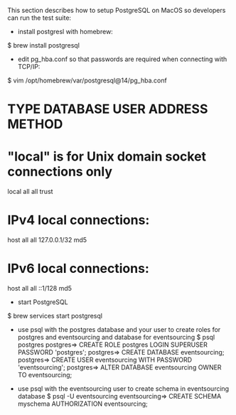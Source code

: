 This section describes how to setup PostgreSQL on MacOS so developers can run the test suite:

- install postgresl with homebrew:

$ brew install postgresql

- edit pg_hba.conf so that passwords are required when connecting with TCP/IP:

$ vim /opt/homebrew/var/postgresql@14/pg_hba.conf

# TYPE  DATABASE        USER            ADDRESS                 METHOD
# "local" is for Unix domain socket connections only
local   all             all                                     trust
# IPv4 local connections:
host    all             all             127.0.0.1/32            md5
# IPv6 local connections:
host    all             all             ::1/128                 md5

- start PostgreSQL

$ brew services start postgresql

- use psql with the postgres database and your user to create roles for postgres and eventsourcing and database for eventsourcing
$ psql postgres
postgres=> CREATE ROLE postgres LOGIN SUPERUSER PASSWORD 'postgres';
postgres=> CREATE DATABASE eventsourcing;
postgres=> CREATE USER eventsourcing WITH PASSWORD 'eventsourcing';
postgres=> ALTER DATABASE eventsourcing OWNER TO eventsourcing;

- use psql with the eventsourcing user to create schema in eventsourcing database
$ psql -U eventsourcing
eventsourcing=> CREATE SCHEMA myschema AUTHORIZATION eventsourcing;
